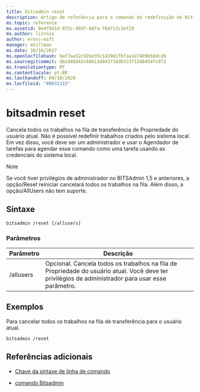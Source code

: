 ```yaml
---
title: bitsadmin reset
description: Artigo de referência para o comando de redefinição de Bitsadmin, que cancela todos os trabalhos na fila de transferência de Propriedade do usuário atual.
ms.topic: reference
ms.assetid: 0e4f9d1d-072c-493f-8d7a-f6d713c3ef29
ms.author: lizross
author: eross-msft
manager: mtillman
ms.date: 10/16/2017
ms.openlocfilehash: baf7aa52c92be35c1439d1fbfaa1e7409b58dcd9
ms.sourcegitcommit: db2d46842c68813d043738d6523f13d8454fc972
ms.translationtype: MT
ms.contentlocale: pt-BR
ms.lasthandoff: 09/10/2020
ms.locfileid: "89631115"
---
```

# <a name="bitsadmin-reset"></a>bitsadmin reset

Cancela todos os trabalhos na fila de transferência de Propriedade do usuário atual. Não é possível redefinir trabalhos criados pelo sistema local. Em vez disso, você deve ser um administrador e usar o Agendador de tarefas para agendar esse comando como uma tarefa usando as credenciais do sistema local.

> [!NOTE]
> Se você tiver privilégios de administrador no BITSAdmin 1,5 e anteriores, a opção/Reset reiniciar cancelará todos os trabalhos na fila. Além disso, a opção/AllUsers não tem suporte.

## <a name="syntax"></a>Sintaxe

```
bitsadmin /reset [/allusers]
```

### <a name="parameters"></a>Parâmetros

| Parâmetro | Descrição |
| -------------- | -------------- |
| /allusers | Opcional. Cancela todos os trabalhos na fila de Propriedade do usuário atual. Você deve ter privilégios de administrador para usar esse parâmetro. |

## <a name="examples"></a>Exemplos

Para cancelar todos os trabalhos na fila de transferência para o usuário atual.

```
bitsadmin /reset
```

## <a name="additional-references"></a>Referências adicionais

- [Chave da sintaxe de linha de comando](command-line-syntax-key.md)

- [comando Bitsadmin](bitsadmin.md)
